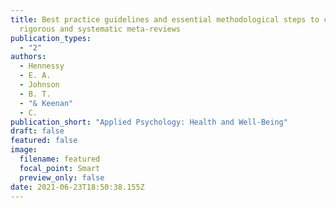 ```yaml
---
title: Best practice guidelines and essential methodological steps to conduct
  rigorous and systematic meta‐reviews
publication_types:
  - "2"
authors:
  - Hennessy
  - E. A.
  - Johnson
  - B. T.
  - "& Keenan"
  - C.
publication_short: "Applied Psychology: Health and Well‐Being"
draft: false
featured: false
image:
  filename: featured
  focal_point: Smart
  preview_only: false
date: 2021-06-23T18:50:38.155Z
---
```

